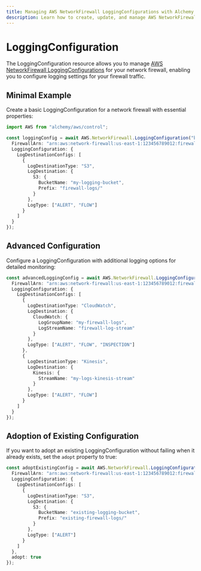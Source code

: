 ```yaml
---
title: Managing AWS NetworkFirewall LoggingConfigurations with Alchemy
description: Learn how to create, update, and manage AWS NetworkFirewall LoggingConfigurations using Alchemy Cloud Control.
---
```


# LoggingConfiguration

The LoggingConfiguration resource allows you to manage [AWS NetworkFirewall LoggingConfigurations](https://docs.aws.amazon.com/networkfirewall/latest/userguide/) for your network firewall, enabling you to configure logging settings for your firewall traffic.

## Minimal Example

Create a basic LoggingConfiguration for a network firewall with essential properties:

```ts
import AWS from "alchemy/aws/control";

const loggingConfig = await AWS.NetworkFirewall.LoggingConfiguration("basicLoggingConfig", {
  FirewallArn: "arn:aws:network-firewall:us-east-1:123456789012:firewall/my-firewall",
  LoggingConfiguration: {
    LogDestinationConfigs: [
      {
        LogDestinationType: "S3",
        LogDestination: {
          S3: {
            BucketName: "my-logging-bucket",
            Prefix: "firewall-logs/"
          }
        },
        LogType: ["ALERT", "FLOW"]
      }
    ]
  }
});
```

## Advanced Configuration

Configure a LoggingConfiguration with additional logging options for detailed monitoring:

```ts
const advancedLoggingConfig = await AWS.NetworkFirewall.LoggingConfiguration("advancedLoggingConfig", {
  FirewallArn: "arn:aws:network-firewall:us-east-1:123456789012:firewall/my-advanced-firewall",
  LoggingConfiguration: {
    LogDestinationConfigs: [
      {
        LogDestinationType: "CloudWatch",
        LogDestination: {
          CloudWatch: {
            LogGroupName: "my-firewall-logs",
            LogStreamName: "firewall-log-stream"
          }
        },
        LogType: ["ALERT", "FLOW", "INSPECTION"]
      },
      {
        LogDestinationType: "Kinesis",
        LogDestination: {
          Kinesis: {
            StreamName: "my-logs-kinesis-stream"
          }
        },
        LogType: ["ALERT", "FLOW"]
      }
    ]
  }
});
```

## Adoption of Existing Configuration

If you want to adopt an existing LoggingConfiguration without failing when it already exists, set the `adopt` property to true:

```ts
const adoptExistingConfig = await AWS.NetworkFirewall.LoggingConfiguration("adoptExistingConfig", {
  FirewallArn: "arn:aws:network-firewall:us-east-1:123456789012:firewall/my-existing-firewall",
  LoggingConfiguration: {
    LogDestinationConfigs: [
      {
        LogDestinationType: "S3",
        LogDestination: {
          S3: {
            BucketName: "existing-logging-bucket",
            Prefix: "existing-firewall-logs/"
          }
        },
        LogType: ["ALERT"]
      }
    ]
  },
  adopt: true
});
```